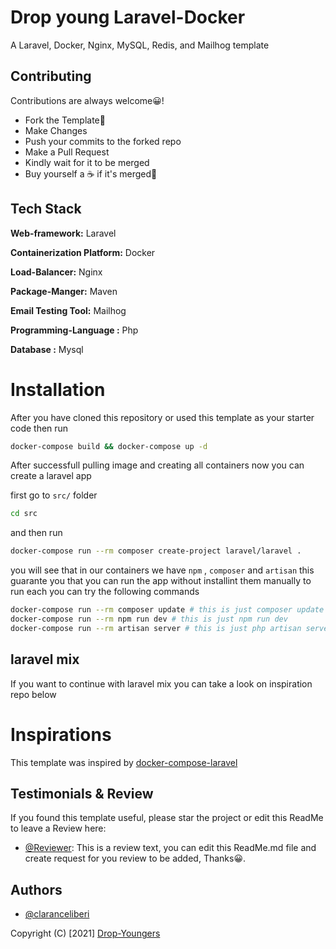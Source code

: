 # Drop young Laravel-Docker

A Laravel, Docker, Nginx, MySQL, Redis, and Mailhog template

## Contributing

Contributions are always welcome😀!

- Fork the Template🍴
- Make Changes
- Push your commits to the forked repo
- Make a Pull Request
- Kindly wait for it to be merged
- Buy yourself a ☕ if it's merged🎉

  
## Tech Stack


**Web-framework:** Laravel

**Containerization Platform:** Docker

**Load-Balancer:** Nginx

**Package-Manger:** Maven

**Email Testing Tool:** Mailhog

**Programming-Language :** Php

**Database :** Mysql

# Installation
After you have cloned this repository or used this template as your starter code then run 
```bash
docker-compose build && docker-compose up -d
```
After successfull pulling image and creating all containers now you can create a laravel app

first go to `src/` folder
```bash
cd src
```
and then run

```bash
docker-compose run --rm composer create-project laravel/laravel .
```

you will see that in our containers we have `npm` , `composer` and `artisan` this guarante you that you can run the app without installint them manually to run each you can try the following commands 

```bash
docker-compose run --rm composer update # this is just composer update
docker-compose run --rm npm run dev # this is just npm run dev
docker-compose run --rm artisan server # this is just php artisan serve

```
## laravel mix
If you want to continue with laravel mix you can take a look on inspiration repo below

# Inspirations
This template was inspired by [docker-compose-laravel](https://github.com/aschmelyun/docker-compose-laravel)

## Testimonials & Review

If you found this template useful, please star the project or edit this ReadMe to leave a Review here:

- [@Reviewer](https://www.github.com/SauveJeanLuc): This is a review text, you can edit this ReadMe.md file and create request for you review to be added, Thanks😀.

## Authors
- [@claranceliberi](https://www.github.com/claranceliberi)


Copyright (C) [2021] [Drop-Youngers](https://www.github.com/Drop-Youngers)
